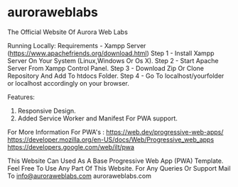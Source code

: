 # auroraweblabs
The Official Website Of Aurora Web Labs

Running Locally:
Requirements - Xampp Server (https://www.apachefriends.org/download.html)
Step 1 - Install Xampp Server On Your System (Linux,Windows Or Os X).
Step 2 - Start Apache Server From Xampp Control Panel.
Step 3 - Download Zip Or Clone Repository And Add To htdocs Folder. 
Step 4 - Go To localhost/yourfolder or localhost accordingly on your browser.

Features:
1) Responsive Design.
2) Added Service Worker and Manifest For PWA support.

For More Information For PWA's :
https://web.dev/progressive-web-apps/
https://developer.mozilla.org/en-US/docs/Web/Progressive_web_apps
https://developers.google.com/web/ilt/pwa

This Website Can Used As A Base Progressive Web App (PWA) Template.
Feel Free To Use Any Part Of This Website.
For Any Queries Or Support Mail To info@auroraweblabs.com
auroraweblabs.com

